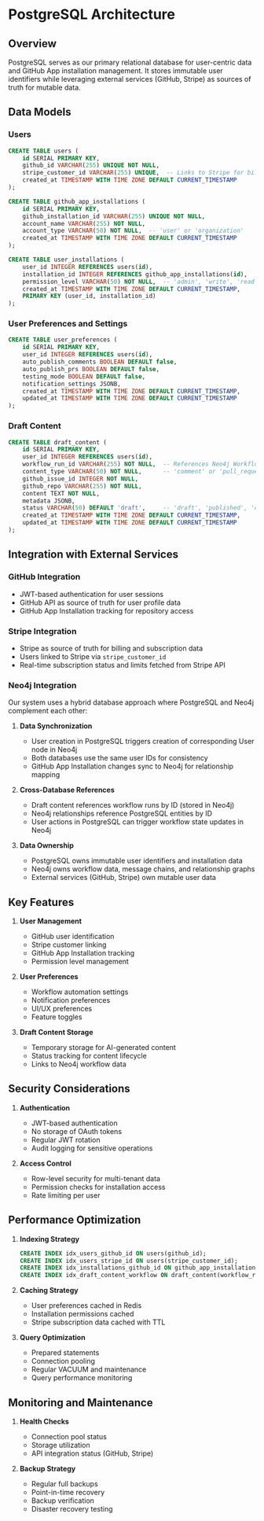 # PostgreSQL Architecture

## Overview

PostgreSQL serves as our primary relational database for user-centric data and GitHub App installation management. It stores immutable user identifiers while leveraging external services (GitHub, Stripe) as sources of truth for mutable data.

## Data Models

### Users

```sql
CREATE TABLE users (
    id SERIAL PRIMARY KEY,
    github_id VARCHAR(255) UNIQUE NOT NULL,
    stripe_customer_id VARCHAR(255) UNIQUE,  -- Links to Stripe for billing data
    created_at TIMESTAMP WITH TIME ZONE DEFAULT CURRENT_TIMESTAMP
);

CREATE TABLE github_app_installations (
    id SERIAL PRIMARY KEY,
    github_installation_id VARCHAR(255) UNIQUE NOT NULL,
    account_name VARCHAR(255) NOT NULL,
    account_type VARCHAR(50) NOT NULL,  -- 'user' or 'organization'
    created_at TIMESTAMP WITH TIME ZONE DEFAULT CURRENT_TIMESTAMP
);

CREATE TABLE user_installations (
    user_id INTEGER REFERENCES users(id),
    installation_id INTEGER REFERENCES github_app_installations(id),
    permission_level VARCHAR(50) NOT NULL,  -- 'admin', 'write', 'read'
    created_at TIMESTAMP WITH TIME ZONE DEFAULT CURRENT_TIMESTAMP,
    PRIMARY KEY (user_id, installation_id)
);
```

### User Preferences and Settings

```sql
CREATE TABLE user_preferences (
    id SERIAL PRIMARY KEY,
    user_id INTEGER REFERENCES users(id),
    auto_publish_comments BOOLEAN DEFAULT false,
    auto_publish_prs BOOLEAN DEFAULT false,
    testing_mode BOOLEAN DEFAULT false,
    notification_settings JSONB,
    created_at TIMESTAMP WITH TIME ZONE DEFAULT CURRENT_TIMESTAMP,
    updated_at TIMESTAMP WITH TIME ZONE DEFAULT CURRENT_TIMESTAMP
);
```

### Draft Content

```sql
CREATE TABLE draft_content (
    id SERIAL PRIMARY KEY,
    user_id INTEGER REFERENCES users(id),
    workflow_run_id VARCHAR(255) NOT NULL,  -- References Neo4j WorkflowRun.id
    content_type VARCHAR(50) NOT NULL,      -- 'comment' or 'pull_request'
    github_issue_id INTEGER NOT NULL,
    github_repo VARCHAR(255) NOT NULL,
    content TEXT NOT NULL,
    metadata JSONB,
    status VARCHAR(50) DEFAULT 'draft',     -- 'draft', 'published', 'discarded'
    created_at TIMESTAMP WITH TIME ZONE DEFAULT CURRENT_TIMESTAMP,
    updated_at TIMESTAMP WITH TIME ZONE DEFAULT CURRENT_TIMESTAMP
);
```

## Integration with External Services

### GitHub Integration

- JWT-based authentication for user sessions
- GitHub API as source of truth for user profile data
- GitHub App Installation tracking for repository access

### Stripe Integration

- Stripe as source of truth for billing and subscription data
- Users linked to Stripe via `stripe_customer_id`
- Real-time subscription status and limits fetched from Stripe API

### Neo4j Integration

Our system uses a hybrid database approach where PostgreSQL and Neo4j complement each other:

1. **Data Synchronization**

   - User creation in PostgreSQL triggers creation of corresponding User node in Neo4j
   - Both databases use the same user IDs for consistency
   - GitHub App Installation changes sync to Neo4j for relationship mapping

2. **Cross-Database References**

   - Draft content references workflow runs by ID (stored in Neo4j)
   - Neo4j relationships reference PostgreSQL entities by ID
   - User actions in PostgreSQL can trigger workflow state updates in Neo4j

3. **Data Ownership**
   - PostgreSQL owns immutable user identifiers and installation data
   - Neo4j owns workflow data, message chains, and relationship graphs
   - External services (GitHub, Stripe) own mutable user data

## Key Features

1. **User Management**

   - GitHub user identification
   - Stripe customer linking
   - GitHub App Installation tracking
   - Permission level management

2. **User Preferences**

   - Workflow automation settings
   - Notification preferences
   - UI/UX preferences
   - Feature toggles

3. **Draft Content Storage**
   - Temporary storage for AI-generated content
   - Status tracking for content lifecycle
   - Links to Neo4j workflow data

## Security Considerations

1. **Authentication**

   - JWT-based authentication
   - No storage of OAuth tokens
   - Regular JWT rotation
   - Audit logging for sensitive operations

2. **Access Control**
   - Row-level security for multi-tenant data
   - Permission checks for installation access
   - Rate limiting per user

## Performance Optimization

1. **Indexing Strategy**

   ```sql
   CREATE INDEX idx_users_github_id ON users(github_id);
   CREATE INDEX idx_users_stripe_id ON users(stripe_customer_id);
   CREATE INDEX idx_installations_github_id ON github_app_installations(github_installation_id);
   CREATE INDEX idx_draft_content_workflow ON draft_content(workflow_run_id);
   ```

2. **Caching Strategy**

   - User preferences cached in Redis
   - Installation permissions cached
   - Stripe subscription data cached with TTL

3. **Query Optimization**
   - Prepared statements
   - Connection pooling
   - Regular VACUUM and maintenance
   - Query performance monitoring

## Monitoring and Maintenance

1. **Health Checks**

   - Connection pool status
   - Storage utilization
   - API integration status (GitHub, Stripe)

2. **Backup Strategy**
   - Regular full backups
   - Point-in-time recovery
   - Backup verification
   - Disaster recovery testing
